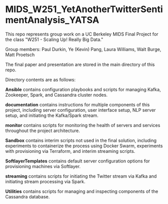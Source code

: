 # MIDS_W251_YetAnotherTwitterSentimentAnalysis_YATSA
This repo represents group work on a UC Berkeley MIDS  Final Project for the class "W251 - Scaling Up! Really Big Data."

Group members: Paul Durkin, Ye (Kevin) Pang, Laura Williams, Walt Burge, Matt Proetsch

The final paper and presentation are stored in the main directory of this repo.

Directory contents are as follows:

**Ansible** contains configuration playbooks and scripts for managing Kafka, Zookeeper, Spark, and Cassandra cluster nodes.

**documentation** contains instructions for multiple components of this project, including server configuration, user interface setup, NLP server setup, and initiating the Kafka/Spark stream.

**monitor** contains scripts for monitoring the health of servers and services throughout the project architecture.

**Sandbox** contains interim scripts not used in the final solution, including experiments to containerize the process using Docker Swarm, experiments with provisioning via Terraform, and interim streaming scripts.

**SoftlayerTemplates** contains default server configuration options for provisioning machines via Softlayer.

**streaming** contains scripts for initiating the Twitter stream via Kafka and initiating stream processing via Spark.

**Utilities** contains scripts for managing and inspecting components of the Cassandra database.
